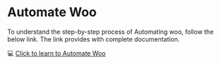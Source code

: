#   **Automate Woo**

To understand the step-by-step process of Automating woo, follow the below link. The link provides with complete documentation.

:computer: <a href= "https://automatewoo.com/docs/" target= "_blank">Click to learn to Automate Woo</a>